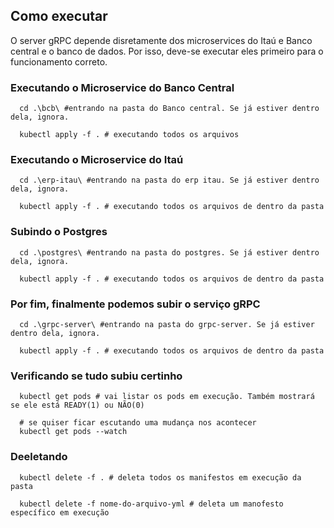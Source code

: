 ## Como executar

O server gRPC depende disretamente dos microservices do Itaú e Banco central e o banco de dados. Por isso, deve-se executar eles primeiro para o funcionamento correto.

### Executando o Microservice do Banco Central
```shell
  cd .\bcb\ #entrando na pasta do Banco central. Se já estiver dentro dela, ignora.
  
  kubectl apply -f . # executando todos os arquivos 
```

### Executando o Microservice do Itaú
```shell
  cd .\erp-itau\ #entrando na pasta do erp itau. Se já estiver dentro dela, ignora.
  
  kubectl apply -f . # executando todos os arquivos de dentro da pasta
```

### Subindo o Postgres
```shell
  cd .\postgres\ #entrando na pasta do postgres. Se já estiver dentro dela, ignora.
  
  kubectl apply -f . # executando todos os arquivos de dentro da pasta
```

### Por fim, finalmente podemos subir o serviço gRPC
```shell
  cd .\grpc-server\ #entrando na pasta do grpc-server. Se já estiver dentro dela, ignora.
  
  kubectl apply -f . # executando todos os arquivos de dentro da pasta
```

### Verificando se tudo subiu certinho
```shell
  kubectl get pods # vai listar os pods em execução. Também mostrará se ele está READY(1) ou NÃO(0)
  
  # se quiser ficar escutando uma mudança nos acontecer
  kubectl get pods --watch
```

### Deeletando 
```shell
  kubectl delete -f . # deleta todos os manifestos em execução da pasta
  
  kubectl delete -f nome-do-arquivo-yml # deleta um manofesto específico em execução

```
